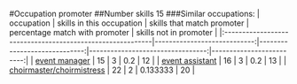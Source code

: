 #Occupation promoter
##Number skills 15
###Similar occupations:
| occupation                                                |   skills in this occupation |   skills that match promoter |   percentage match with promoter |   skills not in promoter |
|:----------------------------------------------------------|----------------------------:|-----------------------------:|---------------------------------:|-------------------------:|
| [event manager](event_manager.md)                         |                          15 |                            3 |                         0.2      |                       12 |
| [event assistant](event_assistant.md)                     |                          16 |                            3 |                         0.2      |                       13 |
| [choirmaster/choirmistress](choirmaster-choirmistress.md) |                          22 |                            2 |                         0.133333 |                       20 |
